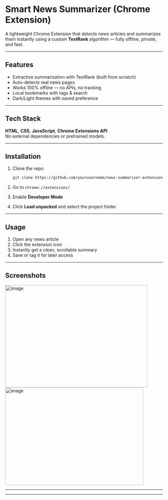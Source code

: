 # Smart News Summarizer (Chrome Extension)

A lightweight Chrome Extension that detects news articles and summarizes them instantly using a custom **TextRank** algorithm — fully offline, private, and fast.

---

## Features

- Extractive summarization with TextRank (built from scratch)
- Auto-detects real news pages
- Works 100% offline — no APIs, no tracking
- Local bookmarks with tags & search
- Dark/Light themes with saved preference

---

##  Tech Stack

**HTML**, **CSS**, **JavaScript**, **Chrome Extensions API**  
No external dependencies or pretrained models.

---

##  Installation

1. Clone the repo:
   ```bash
   git clone https://github.com/yourusername/news-summarizer-extension.git
   ```

2. Go to `chrome://extensions/`

3. Enable **Developer Mode**

4. Click **Load unpacked** and select the project folder

---

##  Usage

1. Open any news article
2. Click the extension icon
3. Instantly get a clean, scrollable summary
4. Save or tag it for later access

---


## Screenshots

<img width="455" height="327" alt="image" src="https://github.com/user-attachments/assets/ae10e03c-c8ee-4c78-8f9e-4960c49990d8" />



<img width="442" height="312" alt="image" src="https://github.com/user-attachments/assets/701b0b04-1a5b-4e45-a465-563d68860355" />

---

---

